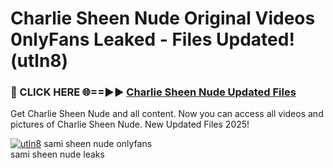 # Charlie Sheen Nude Original Videos 0nlyFans Leaked - Files Updated! (utln8)

<h3>🔴 CLICK HERE 🌐==►► <a href="https://tinyurl.com/4mcuefdz" rel="nofollow">Charlie Sheen Nude Updated Files</a></h3>

Get Charlie Sheen Nude and all content. Now you can access all videos and pictures of Charlie Sheen Nude. New Updated Files 2025!

[![utln8](https://i.imgur.com/StAQSOY.gif)](https://tinyurl.com/4mcuefdz)
sami sheen nude onlyfans<br>
sami sheen nude leaks
